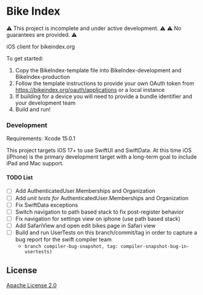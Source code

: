 # Bike Index

⚠️ This project is incomplete and under active development. ⚠️
⚠️ No guarantees are provided. ⚠️

iOS client for bikeindex.org

To get started:

1. Copy the BikeIndex-template file into BikeIndex-development and BikeIndex-production
2. Follow the template instructions to provide your own OAuth token from https://bikeindex.org/oauth/applications or a local instance
3. If building for a device you will need to provide a bundle identifier and your development team
4. Build and run!

### Development

Requirements: Xcode 15.0.1

This project targets iOS 17+ to use SwiftUI and SwiftData. At this time iOS (iPhone) is the primary development target with a long-term goal to include iPad and Mac support.

#### TODO List

- [ ] Add AuthenticatedUser.Memberships and Organization
- [ ] Add *unit tests for* AuthenticatedUser.Memberships and Organization
- [ ] Fix SwiftData exceptions
- [ ] Switch navigation to path based stack to fix post-register behavior
- [ ] Fix navigation for settings view on iphone (use path based stack)
- [ ] Add SafariView and open edit bikes page in Safari view
- [ ] Build and run UserTests on this branch/commit/tag in order to capture a bug report for the swift compiler team
	- `branch compiler-bug-snapshot, tag: compiler-snapshot-bug-in-usertests)`

## License

[Apache License 2.0](LICENSE.txt)

